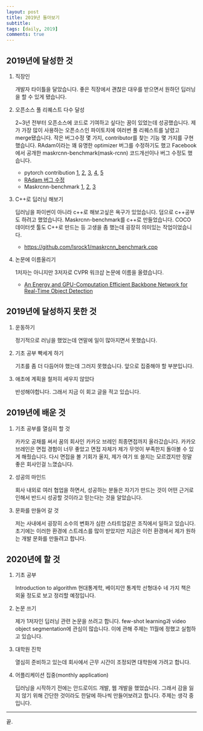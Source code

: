 ```yaml
---
layout: post
title: 2019년 돌아보기
subtitle: 
tags: [daily, 2019]
comments: true
---
```


## 2019년에 달성한 것

1. 직장인

   개발자 타이틀을 달았습니다. 좋은 직장에서 괜찮은 대우를 받으면서 원하던 딥러닝을 할 수 있게 됐습니다.

2. 오픈소스 풀 리퀘스트 다수 달성

   2~3년 전부터 오픈소스에 코드로 기여하고 싶다는 꿈이 있었는데 성공했습니다. 제가 가장 많이 사용하는 오픈소스인 파이토치에 여러번 풀 리퀘스트를 날렸고 merge됐습니다. 작은 버그수정 몇 가지, contributor를 찾는 기능 몇 가지를 구현했습니다.
   RAdam이라는 꽤 유명한 optimizer 버그를 수정하기도 했고 Facebook에서 공개한 maskrcnn-benchmark(mask-rcnn) 코드개선이나 버그 수정도 했습니다.

   * pytorch contribution [1](https://github.com/pytorch/pytorch/pull/29267), [2](https://github.com/pytorch/pytorch/pull/29039), [3](https://github.com/pytorch/pytorch/pull/28354), [4](https://github.com/pytorch/pytorch/pull/21336), [5](https://github.com/pytorch/pytorch/pull/21134)
   * [RAdam 버그 수정](https://github.com/LiyuanLucasLiu/RAdam/pull/36)
   * Maskrcnn-benchmark [1](https://github.com/facebookresearch/maskrcnn-benchmark/pull/811), [2](https://github.com/facebookresearch/maskrcnn-benchmark/pull/858), [3](https://github.com/facebookresearch/maskrcnn-benchmark/pull/903)

3. C++로 딥러닝 해보기

   딥러닝을 파이썬이 아니라 c++로 해보고싶은 욕구가 있었습니다. 덤으로 c++공부도 하려고 했었습니다. Maskrcnn-benchmark를 c++로 만들었습니다. COCO 데이터셋 툴도 C++로 만드는 등 고생을 좀 했는데 굉장히 의미있는 작업이었습니다.

   * https://github.com/lsrock1/maskrcnn_benchmark.cpp

4. 논문에 이름올리기

   1저자는 아니지만 3저자로 CVPR 워크샵 논문에 이름을 올렸습니다.

   * [An Energy and GPU-Computation Efficient Backbone Network for Real-Time Object Detection](https://arxiv.org/abs/1904.09730)

## 2019년에 달성하지 못한 것

1. 운동하기

   정기적으로 러닝을 했었는데 연말에 일이 많아지면서 못했습니다.

2. 기초 공부 빡세게 하기

   기초를 좀 더 다듬어야 했는데 그러지 못했습니다. 앞으로 집중해야 할 부분입니다.

3. 애초에 계획을 철저히 세우지 않았다

   반성해야합니다. 그래서 지금 이 회고 글을 적고 있습니다.

## 2019년에 배운 것

1. 기초 공부를 열심히 할 것

   카카오 공채를 써서 꿈의 회사인 카카오 브레인 최종면접까지 올라갔습니다. 카카오 브레인은 면접 경험이 너무 좋았고 면접 자체가 제가 무엇이 부족한지 돌아볼 수 있게 해줬습니다. 다시 면접을 볼 기회가 올지, 제가 여기 또 쓸지는 모르겠지만 정말 좋은 회사인걸 느꼈습니다. 

2. 성공의 마인드

   회사 내외로 여러 협업을 하면서, 성공하는 분들은 자기가 만드는 것이 어떤 근거로 인해서 반드시 성공할 것이라고 믿는다는 것을 알았습니다.

3. 문화를 만들어 갈 것

   저는 사내에서 굉장히 소수의 변화가 심한 스타트업같은 조직에서 일하고 있습니다. 초기에는 이러한 환경에 스트레스를 많이 받았지만 지금은 이런 환경에서 제가 원하는 개발 문화를 만들려고 합니다.

## 2020년에 할 것

1. 기초 공부

   Introduction to algorithm
   현대통계학, 베이지안 통계학
   선형대수
   네 가지 책은 외울 정도로 보고 정리할 예정입니다.

2. 논문 쓰기

   제가 1저자인 딥러닝 관련 논문을 쓰려고 합니다. few-shot learning과 video object segmentation에 관심이 많습니다. 이에 관해 주제는 11월에 정했고 실험하고 있습니다.

3. 대학원 진학

   열심히 준비하고 있는데 회사에서 근무 시간이 조정되면 대학원에 가려고 합니다.

4. 어플리케이션 집중(monthly application)

   딥러닝을 시작하기 전에는 안드로이드 개발, 웹 개발을 했었습니다. 그래서 감을 잃지 않기 위해 간단한 것이라도 한달에 하나씩 만들어보려고 합니다. 주제는 생각 중입니다.

--------

끝.